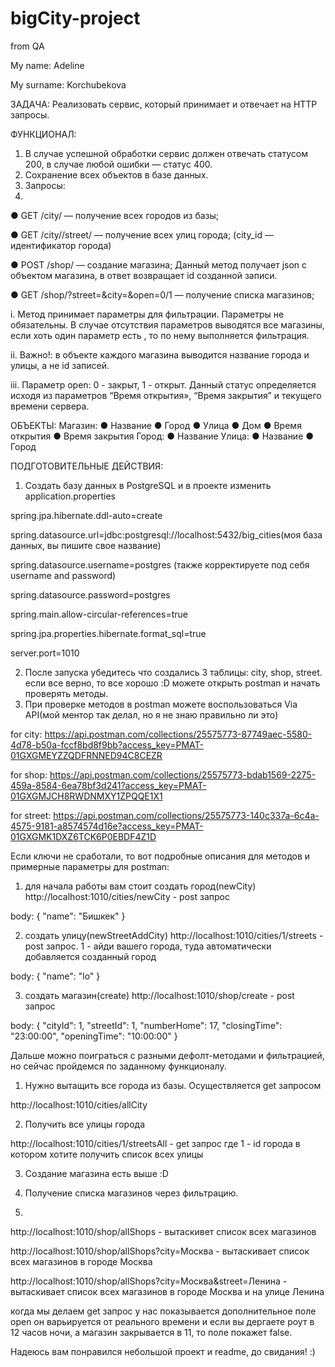 # bigCity-project
from QA

My name: Adeline

My surname: Korchubekova

ЗАДАЧА:
Реализовать сервис, который принимает и отвечает на HTTP запросы.

ФУНКЦИОНАЛ:
1. В случае успешной обработки сервис должен отвечать статусом 200,
в случае любой ошибки — статус 400.
2. Сохранение всех объектов в базе данных.
3. Запросы:
4. 
● GET /city/ — получение всех городов из базы;

● GET /city//street/ — получение всех улиц города;
(city_id — идентификатор города)

● POST /shop/ — создание магазина; Данный метод получает json c объектом магазина, в ответ
возвращает id созданной записи.

● GET /shop/?street=&city=&open=0/1 — получение списка магазинов;

i. Метод принимает параметры для фильтрации.
Параметры не обязательны. В случае отсутствия параметров выводятся все магазины,
если хоть
один параметр есть , то по нему выполняется фильтрация.

ii. Важно!: в объекте каждого магазина выводится название города и улицы, а не id
записей.

iii. Параметр open: 0 - закрыт, 1 - открыт. Данный статус определяется исходя из
параметров
“Время открытия», “Время закрытия” и текущего времени сервера.

ОБЪЕКТЫ:
Магазин:
● Название
● Город
● Улица
● Дом
● Время открытия
● Время закрытия
Город:
● Название
Улица:
● Название
● Город



ПОДГОТОВИТЕЛЬНЫЕ ДЕЙСТВИЯ:
1. Создать базу данных в PostgreSQL и в проекте изменить application.properties

spring.jpa.hibernate.ddl-auto=create

spring.datasource.url=jdbc:postgresql://localhost:5432/big_cities(моя база данных, вы пишите свое название)

spring.datasource.username=postgres (также корректируете под себя username and password)

spring.datasource.password=postgres

spring.main.allow-circular-references=true

spring.jpa.properties.hibernate.format_sql=true

server.port=1010

2. После запуска убедитесь что создались 3 таблицы: city, shop, street. если все верно, то все хорошо :D можете открыть postman и начать проверять методы.
3. При проверке методов в postman можете воспользоваться Via API(мой ментор так делал, но я не знаю правильно ли это)

for city: https://api.postman.com/collections/25575773-87749aec-5580-4d78-b50a-fccf8bd8f9bb?access_key=PMAT-01GXGMEYZZQDFRNNED94C8CEZR

for shop: https://api.postman.com/collections/25575773-bdab1569-2275-459a-8584-6ea78bf3d241?access_key=PMAT-01GXGMJCH8RWDNMXY1ZPQQE1X1

for street: https://api.postman.com/collections/25575773-140c337a-6c4a-4575-9181-a8574574d16e?access_key=PMAT-01GXGMK1DXZ6TCK6P0EBDF4Z1D

Если ключи не сработали, то вот подробные описания для методов и примерные параметры для postman:


1. для начала работы вам стоит создать город(newCity)
http://localhost:1010/cities/newCity - post запрос 

body: {
  "name": "Бишкек"
}


2. создать улицу(newStreetAddCity)
http://localhost:1010/cities/1/streets - post запрос. 1 - айди вашего города, туда автоматически добавляется созданный город

body: {
    "name": "lo"
}


3. создать магазин(create)
http://localhost:1010/shop/create - post запрос

body: {
    "cityId": 1,
    "streetId": 1,
    "numberHome": 17,
    "closingTime": "23:00:00",
    "openingTime": "10:00:00"
}


Дальше можно поиграться с разными дефолт-методами и фильтрацией, но сейчас пройдемся по заданному функционалу.

1. Нужно вытащить все города из базы. Осуществляется get запросом

http://localhost:1010/cities/allCity

2. Получить все улицы города

http://localhost:1010/cities/1/streetsAll - get запрос где 1 - id города в котором хотите получить список всех улицы 

3. Создание магазина есть выше :D

4. Получение списка магазинов через фильтрацию.
5. 
http://localhost:1010/shop/allShops - вытаскивет список всех магазинов

http://localhost:1010/shop/allShops?city=Москва - вытаскивает список всех магазинов в городе Москва

http://localhost:1010/shop/allShops?city=Москва&street=Ленина - вытаскивает список всех магазинов в городе Москва и на улице Ленина


когда мы делаем get запрос у нас показывается дополнительное поле open
он варьируется от реального времени и если вы дергаете роут в 12 часов ночи, а магазин закрывается в 11, то поле покажет false.

Надеюсь вам понравился небольшой проект и readme, до свидания! :)

